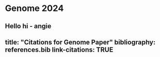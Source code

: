 # Genome 2024
Hello
hi - angie
---
title: "Citations for Genome Paper"
bibliography: references.bib
link-citations: TRUE
---